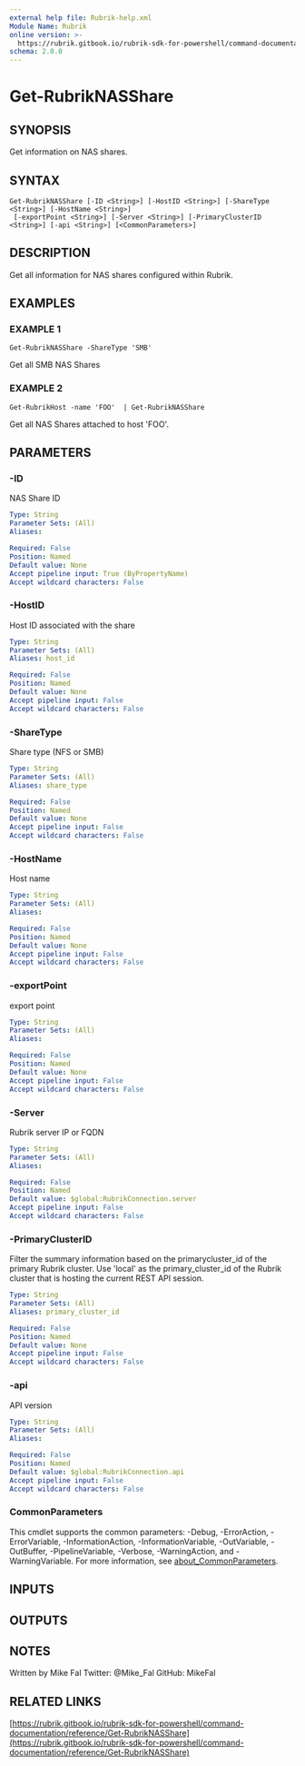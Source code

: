 ```yaml
---
external help file: Rubrik-help.xml
Module Name: Rubrik
online version: >-
  https://rubrik.gitbook.io/rubrik-sdk-for-powershell/command-documentation/reference/Get-RubrikNASShare
schema: 2.0.0
---
```


# Get-RubrikNASShare

## SYNOPSIS

Get information on NAS shares.

## SYNTAX

```text
Get-RubrikNASShare [-ID <String>] [-HostID <String>] [-ShareType <String>] [-HostName <String>]
 [-exportPoint <String>] [-Server <String>] [-PrimaryClusterID <String>] [-api <String>] [<CommonParameters>]
```

## DESCRIPTION

Get all information for NAS shares configured within Rubrik.

## EXAMPLES

### EXAMPLE 1

```text
Get-RubrikNASShare -ShareType 'SMB'
```

Get all SMB NAS Shares

### EXAMPLE 2

```text
Get-RubrikHost -name 'FOO'  | Get-RubrikNASShare
```

Get all NAS Shares attached to host 'FOO'.

## PARAMETERS

### -ID

NAS Share ID

```yaml
Type: String
Parameter Sets: (All)
Aliases:

Required: False
Position: Named
Default value: None
Accept pipeline input: True (ByPropertyName)
Accept wildcard characters: False
```

### -HostID

Host ID associated with the share

```yaml
Type: String
Parameter Sets: (All)
Aliases: host_id

Required: False
Position: Named
Default value: None
Accept pipeline input: False
Accept wildcard characters: False
```

### -ShareType

Share type \(NFS or SMB\)

```yaml
Type: String
Parameter Sets: (All)
Aliases: share_type

Required: False
Position: Named
Default value: None
Accept pipeline input: False
Accept wildcard characters: False
```

### -HostName

Host name

```yaml
Type: String
Parameter Sets: (All)
Aliases:

Required: False
Position: Named
Default value: None
Accept pipeline input: False
Accept wildcard characters: False
```

### -exportPoint

export point

```yaml
Type: String
Parameter Sets: (All)
Aliases:

Required: False
Position: Named
Default value: None
Accept pipeline input: False
Accept wildcard characters: False
```

### -Server

Rubrik server IP or FQDN

```yaml
Type: String
Parameter Sets: (All)
Aliases:

Required: False
Position: Named
Default value: $global:RubrikConnection.server
Accept pipeline input: False
Accept wildcard characters: False
```

### -PrimaryClusterID

Filter the summary information based on the primarycluster\_id of the primary Rubrik cluster. Use 'local' as the primary\_cluster\_id of the Rubrik cluster that is hosting the current REST API session.

```yaml
Type: String
Parameter Sets: (All)
Aliases: primary_cluster_id

Required: False
Position: Named
Default value: None
Accept pipeline input: False
Accept wildcard characters: False
```

### -api

API version

```yaml
Type: String
Parameter Sets: (All)
Aliases:

Required: False
Position: Named
Default value: $global:RubrikConnection.api
Accept pipeline input: False
Accept wildcard characters: False
```

### CommonParameters

This cmdlet supports the common parameters: -Debug, -ErrorAction, -ErrorVariable, -InformationAction, -InformationVariable, -OutVariable, -OutBuffer, -PipelineVariable, -Verbose, -WarningAction, and -WarningVariable. For more information, see [about\_CommonParameters](http://go.microsoft.com/fwlink/?LinkID=113216).

## INPUTS

## OUTPUTS

## NOTES

Written by Mike Fal Twitter: @Mike\_Fal GitHub: MikeFal

## RELATED LINKS

[https://rubrik.gitbook.io/rubrik-sdk-for-powershell/command-documentation/reference/Get-RubrikNASShare](https://rubrik.gitbook.io/rubrik-sdk-for-powershell/command-documentation/reference/Get-RubrikNASShare)

